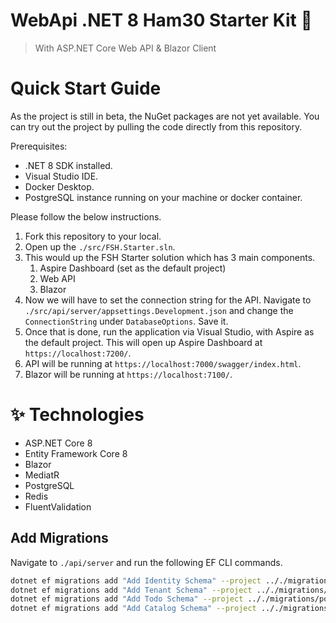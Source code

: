 # WebApi .NET 8 Ham30 Starter Kit 🚀

> With ASP.NET Core Web API & Blazor Client

# Quick Start Guide

As the project is still in beta, the NuGet packages are not yet available. You can try out the project by pulling the code directly from this repository.

Prerequisites:

- .NET 8 SDK installed.
- Visual Studio IDE.
- Docker Desktop.
- PostgreSQL instance running on your machine or docker container.

Please follow the below instructions.

1. Fork this repository to your local.
2. Open up the `./src/FSH.Starter.sln`.
3. This would up the FSH Starter solution which has 3 main components.
   1. Aspire Dashboard (set as the default project)
   2. Web API
   3. Blazor
4. Now we will have to set the connection string for the API. Navigate to `./src/api/server/appsettings.Development.json` and change the `ConnectionString` under `DatabaseOptions`. Save it.
5. Once that is done, run the application via Visual Studio, with Aspire as the default project. This will open up Aspire Dashboard at `https://localhost:7200/`.
6. API will be running at `https://localhost:7000/swagger/index.html`.
7. Blazor will be running at `https://localhost:7100/`.

# ✨ Technologies

- ASP.NET Core 8
- Entity Framework Core 8
- Blazor
- MediatR
- PostgreSQL
- Redis
- FluentValidation


## Add Migrations

Navigate to `./api/server` and run the following EF CLI commands.

```bash
dotnet ef migrations add "Add Identity Schema" --project .././migrations/postgresql/ --context IdentityDbContext -o Identity
dotnet ef migrations add "Add Tenant Schema" --project .././migrations/postgresql/ --context TenantDbContext -o Tenant
dotnet ef migrations add "Add Todo Schema" --project .././migrations/postgresql/ --context TodoDbContext -o Todo
dotnet ef migrations add "Add Catalog Schema" --project .././migrations/postgresql/ --context CatalogDbContext -o Catalog
```
